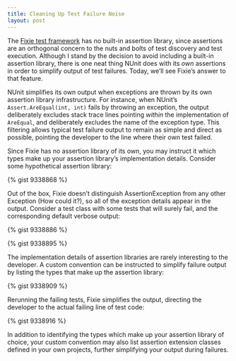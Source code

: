 ```yaml
---
title: Cleaning Up Test Failure Noise
layout: post
---
```

The [Fixie test framework](https://github.com/fixie/fixie) has no built-in assertion library, since assertions are an orthogonal concern to the nuts and bolts of test discovery and test execution. Although I stand by the decision to avoid including a built-in assertion library, there is one neat thing NUnit does with its _own_ assertions in order to simplify output of test failures. Today, we&#8217;ll see Fixie&#8217;s answer to that feature.

NUnit simplifies its own output when exceptions are thrown by its own assertion library infrastructure. For instance, when NUnit&#8217;s `Assert.AreEqual(int, int)` fails by throwing an exception, the output deliberately excludes stack trace lines pointing _within_ the implementation of `AreEqual`, and deliberately excludes the name of the exception type. This filtering allows typical test failure output to remain as simple and direct as possible, pointing the developer to the line where their own test failed.

Since Fixie has no assertion library of its own, you may instruct it which types make up your assertion library&#8217;s implementation details. Consider some hypothetical assertion library:

{% gist 9338868 %}

Out of the box, Fixie doesn&#8217;t distinguish AssertionException from any other Exception (How could it?), so all of the exception details appear in the output. Consider a test class with some tests that will surely fail, and the corresponding default verbose output:

{% gist 9338886 %}

{% gist 9338895 %}

The implementation details of assertion libraries are rarely interesting to the developer. A custom convention can be instructed to simplify failure output by listing the types that make up the assertion library:

{% gist 9338909 %}

Rerunning the failing tests, Fixie simplifies the output, directing the developer to the actual failing line of test code:

{% gist 9338916 %}

In addition to identifying the types which make up your assertion library of choice, your custom convention may also list assertion extension classes defined in your own projects, further simplifying your output during failures.